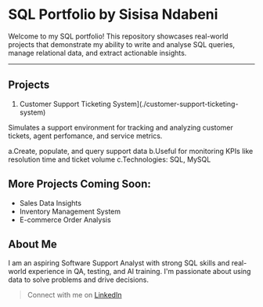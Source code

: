 # SQL Portfolio by Sisisa Ndabeni

Welcome to my SQL portfolio! This repository showcases real-world projects that demonstrate my ability to write and analyse SQL queries, manage relational data, and extract actionable insights.

---

## Projects

1. Customer Support Ticketing System](./customer-support-ticketing-system)

Simulates a support environment for tracking and analyzing customer tickets, agent perfomance, and service metrics.

a.Create, populate, and query support data
b.Useful for monitoring KPIs like resolution time and ticket volume
c.Technologies: SQL, MySQL

## More Projects Coming Soon:

- Sales Data Insights
- Inventory Management System
- E-commerce Order Analysis

## About Me
I am an aspiring Software Support Analyst with strong SQL skills and real-world experience in QA, testing, and AI training. I'm passionate about using data to solve problems and drive decisions.

> Connect with me on [LinkedIn](www.linkedin.com/in/sisisa-ndabeni-a08742214)

